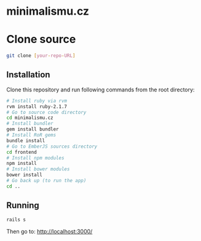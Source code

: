 # minimalismu.cz

# Clone source

```sh
git clone [your-repo-URL]
```

## Installation

Clone this repository and run following commands from the root directory:

```sh
# Install ruby via rvm
rvm install ruby-2.1.7
# Go to source code directory
cd minimalismu.cz
# Install bundler
gem install bundler
# Install RoR gems
bundle install
# Go to EmberJS sources directory
cd frontend
# Install npm modules
npm install
# Install bower modules
bower install
# Go back up (to run the app)
cd ..
```

## Running

```sh
rails s
```

Then go to: [http://localhost:3000/](http://localhost:3000/)

